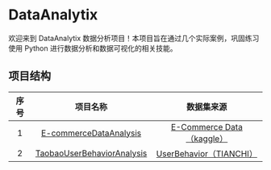 # DataAnalytix

欢迎来到 DataAnalytix 数据分析项目！本项目旨在通过几个实际案例，巩固练习使用 Python 进行数据分析和数据可视化的相关技能。

## 项目结构

| 序号 |                           项目名称                           |                          数据集来源                          |
| :--: | :----------------------------------------------------------: | :----------------------------------------------------------: |
|  1   |  [E-commerceDataAnalysis](./ecommerce_data_analysis.ipynb)   | [E-Commerce Data（kaggle）](https://www.kaggle.com/datasets/carrie1/ecommerce-data) |
|  2   | [TaobaoUserBehaviorAnalysis](./taobao_user_behavior_analysis.ipynb) | [UserBehavior（TIANCHI）](https://tianchi.aliyun.com/dataset/649?spm=5176.12281976.J_3941670930.10.278012c4DsfWE6) |



